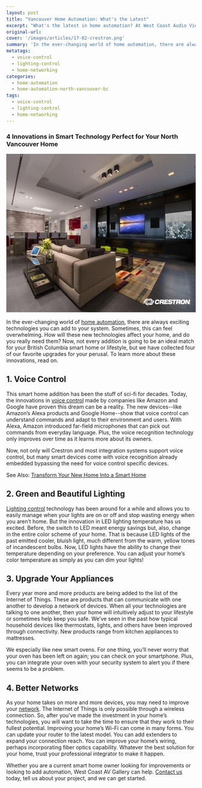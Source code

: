 ```yaml
---
layout: post
title: "Vancouver Home Automation: What's the Latest"
excerpt: "What's the latest in home automation? At West Coast Audio Video Gallery in Vancouver, we share 4 new innovations in smart technology that are perfect for your North Vancouver home. Learn more."
original-url:
cover: '/images/articles/17-02-crestron.png'
summary: 'In the ever-changing world of home automation, there are always exciting technologies you can add to your system. Sometimes, this can feel overwhelming. How will these new technologies affect your home, and do you really need them?'
metatags:
  - voice-control
  - lighting-control
  - home-networking
categories:
  - home-automation
  - home-automation-north-vancouver-bc
tags:
  - voice-control
  - lighting-control
  - home-networking
---
```

<div class="post-body entry-content" id="post-body-4174872115541856377" itemprop="description articleBody">
  <div style="text-align: left;">
    <h3>4 Innovations in Smart Technology Perfect for Your North Vancouver Home</h3>
    <img alt="" width="630" height="420" src="/images/articles/17-02-crestron.png" />
    <p>In the ever-changing world of <a href="https://westcoastavgallery.ca/services/residential#homecontrol">home automation</a>, there are always exciting technologies you can add to your system. Sometimes, this can feel overwhelming. How will these new technologies affect your home, and do you really need them?  Now, not every addition is going to be an ideal match for your British Columbia smart home or lifestyle, but we have collected four of our favorite upgrades for your perusal. To learn more about these innovations, read on.</p>
    <h2>1. Voice Control</h2>
    <p>This smart home addition has been the stuff of sci-fi for decades. Today, the innovations in <a href="https://westcoastavgallery.ca/services/residential#homecontrol">voice control</a> made by companies like Amazon and Google have proven this dream can be a reality. The new devices--like Amazon’s Alexa products and Google Home--show that voice control can understand commands and adapt to their environment and users. With Alexa, Amazon introduced far-field microphones that can pick out commands from everyday language. Plus, the voice recognition technology only improves over time as it learns more about its owners.</p>
    <p>Now, not only will Crestron and most integration systems support voice control, but many smart devices come with voice recognition already embedded bypassing the need for voice control specific devices. </p>
    <p>See Also: <a href="https://westcoastavgallery.ca/transform-your-new-house-into-a-smart-home-with-control4/">Transform Your New Home Into a Smart Home</a></p>
    <h2>2. Green and Beautiful Lighting</h2>
    <p><a href="https://westcoastavgallery.ca/services/residential">Lighting control</a> technology has been around for a while and allows you to easily manage when your lights are on or off and stop wasting energy when you aren’t home. But the innovation in LED lighting temperature has us excited. Before, the switch to LED meant energy savings but, also, change in the entire color scheme of your home. That is because LED lights of the past emitted cooler, bluish light, much different from the warm, yellow tones of incandescent bulbs. Now, LED lights have the ability to change their temperature depending on your preference. You can adjust your home’s color temperature as simply as you can dim your lights!</p>
    <h2>3. Upgrade Your Appliances</h2>
    <p>Every year more and more products are being added to the list of the Internet of Things. These are products that can communicate with one another to develop a network of devices. When all your technologies are talking to one another, then your home will intuitively adjust to your lifestyle or sometimes help keep you safe. We’ve seen in the past how typical household devices like thermostats, lights, and others have been improved through connectivity. New products range from kitchen appliances to mattresses. </p>
    <p>We especially like new smart ovens. For one thing, you’ll never worry that your oven has been left on again; you can check on your smartphone. Plus, you can integrate your oven with your security system to alert you if there seems to be a problem.</p>
    <h2>4. Better Networks </h2>
    <p>As your home takes on more and more devices, you may need to improve your <a href="https://westcoastavgallery.ca/services/residential#networking">network</a>. The Internet of Things is only possible through a wireless connection. So, after you’ve made the investment in your home’s technologies, you will want to take the time to ensure that they work to their fullest potential. Improving your home’s Wi-Fi can come in many forms. You can update your router to the latest model. You can add extenders to expand your connection reach. You can improve your home’s wiring, perhaps incorporating fiber optics capability. Whatever the best solution for your home, trust your professional integrator to make it happen.</p>
    <p>Whether you are a current smart home owner looking for improvements or looking to add automation, West Coast AV Gallery can help. <a href="https://westcoastavgallery.ca/contact">Contact us</a> today, tell us about your project, and we can get started.</p>
</div>
</div>
